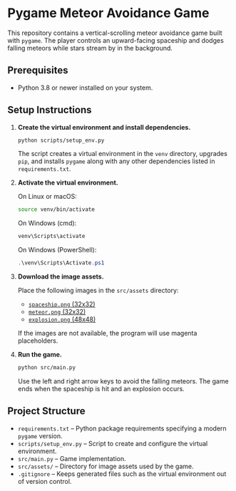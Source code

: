 # Pygame Meteor Avoidance Game

This repository contains a vertical-scrolling meteor avoidance game built with `pygame`. The player controls an upward-facing spaceship and dodges falling meteors while stars stream by in the background.

## Prerequisites

- Python 3.8 or newer installed on your system.

## Setup Instructions

1. **Create the virtual environment and install dependencies.**

   ```bash
   python scripts/setup_env.py
   ```

   The script creates a virtual environment in the `venv` directory, upgrades `pip`, and installs `pygame` along with any other dependencies listed in `requirements.txt`.

2. **Activate the virtual environment.**

   On Linux or macOS:

   ```bash
   source venv/bin/activate
   ```

   On Windows (cmd):

   ```cmd
   venv\Scripts\activate
   ```

   On Windows (PowerShell):

   ```powershell
   .\venv\Scripts\Activate.ps1
   ```

3. **Download the image assets.**

   Place the following images in the `src/assets` directory:

   - [`spaceship.png` (32x32)](https://assets.st-note.com/img/1744789155-ng0pqZm3B21t4yasCFDVUf5T.png)
   - [`meteor.png` (32x32)](https://assets.st-note.com/img/1744789160-n6wZcxUK2vbAs1FodlQmVOTR.png)
   - [`explosion.png` (48x48)](https://assets.st-note.com/img/1744789165-fybnWPSqovDgrG8tH1wjh5lm.png)

   If the images are not available, the program will use magenta placeholders.

4. **Run the game.**

   ```bash
   python src/main.py
   ```

   Use the left and right arrow keys to avoid the falling meteors. The game ends when the spaceship is hit and an explosion occurs.

## Project Structure

- `requirements.txt` – Python package requirements specifying a modern `pygame` version.
- `scripts/setup_env.py` – Script to create and configure the virtual environment.
- `src/main.py` – Game implementation.
- `src/assets/` – Directory for image assets used by the game.
- `.gitignore` – Keeps generated files such as the virtual environment out of version control.
